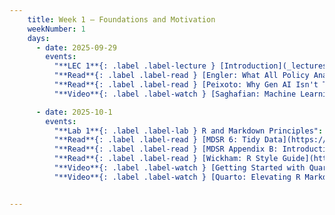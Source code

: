 ```yaml
---
    title: Week 1 – Foundations and Motivation
    weekNumber: 1
    days:
      - date: 2025-09-29
        events:
          "**LEC 1**{: .label .label-lecture } [Introduction](_lectures/lec01_intro.html)":
          "**Read**{: .label .label-read } [Engler: What All Policy Analysts Need to Know About Data Science](https://www.brookings.edu/articles/what-all-policy-analysts-need-to-know-about-data-science/)":
          "**Read**{: .label .label-read } [Peixoto: Why Gen AI Isn't Transforming Government (Yet)](https://www.techpolicy.press/why-generative-ai-isnt-transforming-government-yet-and-what-we-can-do-about-it/)":
          "**Video**{: .label .label-watch } [Saghafian: Machine Learning and Public Policy](https://www.youtube.com/watch?v=s0JuIprYBxg)":

      - date: 2025-10-1
        events:
          "**Lab 1**{: .label .label-lab } R and Markdown Principles":
          "**Read**{: .label .label-read } [MDSR 6: Tidy Data](https://mdsr-book.github.io/mdsr3e/06-dataII.html)":
          "**Read**{: .label .label-read } [MDSR Appendix B: Introduction to R and RStudio](https://mdsr-book.github.io/mdsr3e/B-appR.html)":
          "**Read**{: .label .label-read } [Wickham: R Style Guide](http://adv-r.had.co.nz/Style.html)":
          "**Video**{: .label .label-watch } [Getting Started with Quarto](https://youtu.be/_f3latmOhew?si=qaO_BI7jWU2pOlS7)":
          "**Video**{: .label .label-watch } [Quarto: Elevating R Markdown for Advanced Publishing](https://www.youtube.com/watch?v=8qR0wtJEDX4)":


---
```

